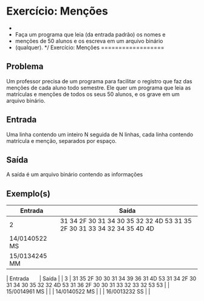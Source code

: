 Exercício: Menções
==================

 *
 * Faça um programa que leia (da entrada padrão) os nomes e
 * menções de 50 alunos e os escreva em um arquivo binário
 * (qualquer). */
Exercício: Menções
==================


Problema
--------

Um professor precisa de um programa para facilitar o registro que faz das menções de cada aluno todo semestre. Ele quer um programa que leia as matrículas e menções de todos os seus 50 alunos, e os grave em um arquivo binário.


Entrada
-------


Uma linha contendo um inteiro N seguida de N linhas, cada linha contendo matrícula e menção, separados por espaço.


Saída
-----

A saída é um arquivo binário contendo as informações

Exemplo(s)
----------

| Entrada       | Saída                                                                   |
|---------------|-------------------------------------------------------------------------|
| 2             | 31 34 2F 30 31 34 30 35 32 32 4D 53 31 35 2F 30 31 33 34 32 34 35 4D 4D |
| 14/0140522 MS |                                                                         |
| 15/0134245 MM |                                                                         |

| Entrada       | Saída                                                                                                       |
| 3             | 31 35 2F 30 30 31 34 39 36 31 4D 53 31 34 2F 30 31 34 30 35 32 32 4D 53 31 36 2F 30 30 31 33 32 33 32 53 53 |
| 15/0014961 MS |                                                                                                             |
| 14/0140522 MS |                                                                                                             | 
| 16/0013232 SS |                                                                                                             |

